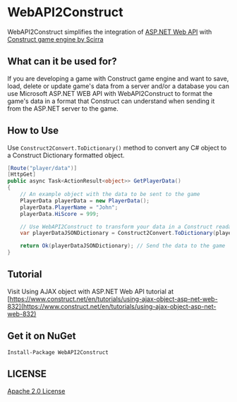 # WebAPI2Construct

WebAPI2Construct simplifies the integration of [ASP.NET Web API](http://www.asp.net/web-api) with [Construct game engine by Scirra](https://www.construct.net/)

## What can it be used for?
If you are developing a game with Construct game engine and want to save, load, delete or update game's data from a server and/or a database you can use Microsoft ASP.NET WEB API with WebAPI2Construct to format the game's data in a format that Construct can understand when sending it from the ASP.NET server to the game.

## How to Use

Use `Construct2Convert.ToDictionary()` method to convert any C# object to a Construct Dictionary formatted object.

```csharp
[Route("player/data")]
[HttpGet]
public async Task<ActionResult<object>> GetPlayerData()
{
    // An example object with the data to be sent to the game
    PlayerData playerData = new PlayerData();
    playerData.PlayerName = "John";
    playerData.HiScore = 999;

    // Use WebAPI2Construct to transform your data in a Construct readable format
    var playerDataJSONDictionary = Construct2Convert.ToDictionary(playerData);

    return Ok(playerDataJSONDictionary); // Send the data to the game
}
```

## Tutorial
Visit Using AJAX object with ASP.NET Web API tutorial at [https://www.construct.net/en/tutorials/using-ajax-object-asp-net-web-832](https://www.construct.net/en/tutorials/using-ajax-object-asp-net-web-832)

## Get it on NuGet
    
    Install-Package WebAPI2Construct

## LICENSE
[Apache 2.0 License](https://github.com/dannevesdantas/WebAPI2Construct/blob/master/LICENSE)
